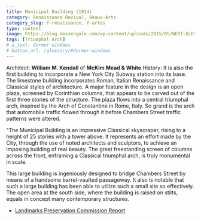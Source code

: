 ```yaml
---
title: Municipal Building (1914)
category: Renaissance Revival, Beaux-Arts
category_slug: f-renaissance, f-artes
type: content
image: https://blog.massengale.com/wp-content/uploads/2015/05/WEST-ELEVATION-OF-MUNICIPAL-OFFICE-BUILDING-FOR-THE-CITY-OF.jpg
tags: [Triumphal Arch]
# a_text: dormer windows
# button_url: /glossary/#dormer-windows
---
```


Architect: **William M. Kendall** of **McKim Mead & White**
History: It is also the first building to incorporate a New York City Subway station into its base. 
The limestone building incorporates Roman, Italian Renaissance and Classical styles of architecture. A major feature in the design is an open plaza, screened by Corinthian columns, that appears to be carved out of the first three stories of the structure.  The plaza flows into a central triumphal arch, inspired by the Arch of Constantine in Rome, Italy. So grand is the arch that automobile traffic flowed through it before Chambers Street traffic patterns were altered.

"The Municipal Building is an impressive Classical skyscraper, rising to a height of 25 stories with a tower above. It represents an effort made by the City, through the use of noted architects and sculptors, to achieve an imposing building of real beauty. The great freestanding screen of columns across the front, enframing a Classical triumphal arch, is truly monumental in scale.

This large building is ingeniously designed to bridge Chambers Street by means of a handsome barrel-vaulted passageway. It also is notable that such a large building has been able to utilize such a small site so effectively. The open area at the south side, where the building is raised on stilts, equals in concept many contemporary structures.

- [Landmarks Preservation Commission Report](http://s-media.nyc.gov/agencies/lpc/lp/0079.pdf)

